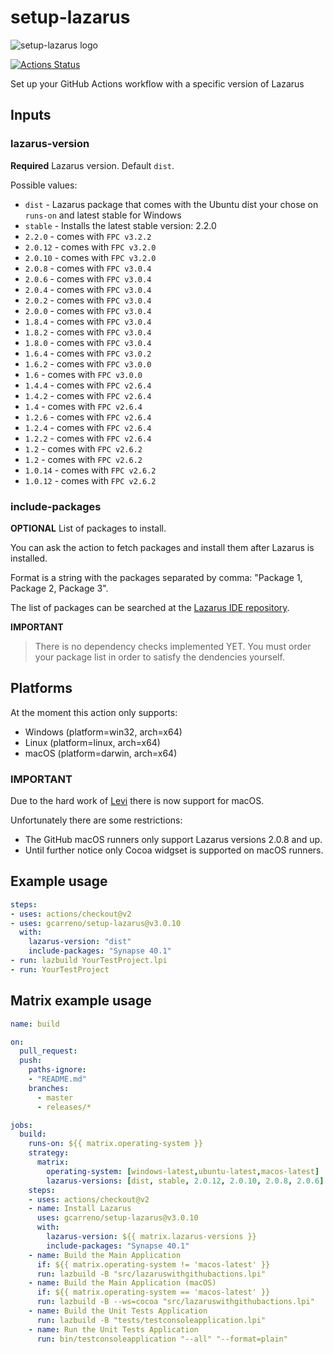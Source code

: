 # setup-lazarus

![setup-lazarus logo](images/setup-lazarus-logo.png)

[![Actions Status](https://github.com/gcarreno/setup-lazarus/workflows/build/badge.svg)](https://github.com/gcarreno/setup-lazarus/actions)

Set up your GitHub Actions workflow with a specific version of Lazarus

## Inputs

### lazarus-version

**Required** Lazarus version. Default `dist`.

Possible values:

* `dist` - Lazarus package that comes with the Ubuntu dist your chose on `runs-on` and latest stable for Windows
* `stable` - Installs the latest stable version: 2.2.0
* `2.2.0`  - comes with `FPC v3.2.2`
* `2.0.12` - comes with `FPC v3.2.0`
* `2.0.10` - comes with `FPC v3.2.0`
* `2.0.8`  - comes with `FPC v3.0.4`
* `2.0.6`  - comes with `FPC v3.0.4`
* `2.0.4`  - comes with `FPC v3.0.4`
* `2.0.2`  - comes with `FPC v3.0.4`
* `2.0.0`  - comes with `FPC v3.0.4`
* `1.8.4`  - comes with `FPC v3.0.4`
* `1.8.2`  - comes with `FPC v3.0.4`
* `1.8.0`  - comes with `FPC v3.0.4`
* `1.6.4`  - comes with `FPC v3.0.2`
* `1.6.2`  - comes with `FPC v3.0.0`
* `1.6`    - comes with `FPC v3.0.0`
* `1.4.4`  - comes with `FPC v2.6.4`
* `1.4.2`  - comes with `FPC v2.6.4`
* `1.4`    - comes with `FPC v2.6.4`
* `1.2.6`  - comes with `FPC v2.6.4`
* `1.2.4`  - comes with `FPC v2.6.4`
* `1.2.2`  - comes with `FPC v2.6.4`
* `1.2`    - comes with `FPC v2.6.2`
* `1.2`    - comes with `FPC v2.6.2`
* `1.0.14` - comes with `FPC v2.6.2`
* `1.0.12` - comes with `FPC v2.6.2`

### include-packages

**OPTIONAL** List of packages to install.

You can ask the action to fetch packages and install them after Lazarus is installed.

Format is a string with the packages separated by comma: "Package 1, Package 2, Package 3".

The list of packages can be searched at the [Lazarus IDE repository](https://packages.lazarus-ide.org).

**IMPORTANT**

> There is no dependency checks implemented YET.
> You must order your package list in order to satisfy the dendencies yourself.

## Platforms

At the moment this action only supports:

- Windows (platform=win32, arch=x64)
- Linux (platform=linux, arch=x64)
- macOS (platform=darwin, arch=x64)

### IMPORTANT

Due to the hard work of [Levi](https://github.com/leviable) there is now support for macOS.

Unfortunately there are some restrictions:

- The GitHub macOS runners only support Lazarus versions 2.0.8 and up.
- Until further notice only Cocoa widgset is supported on macOS runners.

## Example usage

```yaml
steps:
- uses: actions/checkout@v2
- uses: gcarreno/setup-lazarus@v3.0.10
  with:
    lazarus-version: "dist"
    include-packages: "Synapse 40.1"
- run: lazbuild YourTestProject.lpi
- run: YourTestProject
```

## Matrix example usage

```yaml
name: build

on:
  pull_request:
  push:
    paths-ignore:
    - "README.md"
    branches:
      - master
      - releases/*

jobs:
  build:
    runs-on: ${{ matrix.operating-system }}
    strategy:
      matrix:
        operating-system: [windows-latest,ubuntu-latest,macos-latest]
        lazarus-versions: [dist, stable, 2.0.12, 2.0.10, 2.0.8, 2.0.6]
    steps:
    - uses: actions/checkout@v2
    - name: Install Lazarus
      uses: gcarreno/setup-lazarus@v3.0.10
      with:
        lazarus-version: ${{ matrix.lazarus-versions }}
        include-packages: "Synapse 40.1"
    - name: Build the Main Application
      if: ${{ matrix.operating-system != 'macos-latest' }}
      run: lazbuild -B "src/lazaruswithgithubactions.lpi"
    - name: Build the Main Application (macOS)
      if: ${{ matrix.operating-system == 'macos-latest' }}
      run: lazbuild -B --ws=cocoa "src/lazaruswithgithubactions.lpi"
    - name: Build the Unit Tests Application
      run: lazbuild -B "tests/testconsoleapplication.lpi"
    - name: Run the Unit Tests Application
      run: bin/testconsoleapplication "--all" "--format=plain"
```

